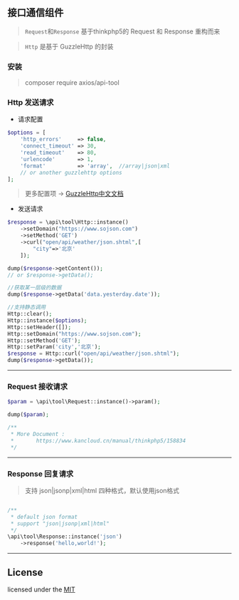 ## 接口通信组件

> `Request`和`Response` 基于thinkphp5的 Request 和 Response 重构而来

> `Http` 是基于 GuzzleHttp 的封装

### 安装

> composer require axios/api-tool


### Http 发送请求

* 请求配置

``` php
$options = [
    'http_errors'     => false,
    'connect_timeout' => 30,
    'read_timeout'    => 80,
    'urlencode'       => 1,
    'format'          => 'array',  //array|json|xml
    // or another guzzlehttp options
];
```

> 更多配置项 -> [GuzzleHttp中文文档](http://guzzle-cn.readthedocs.io/zh_CN/latest/request-options.html)

* 发送请求

```php
$response = \api\tool\Http::instance()
    ->setDomain("https://www.sojson.com")
    ->setMethod('GET')
    ->curl("open/api/weather/json.shtml",[
        "city"=>'北京'
    ]);

dump($response->getContent());
// or $response->getData();

//获取某一层级的数据
dump($response->getData('data.yesterday.date'));

//支持静态调用
Http::clear();
Http::instance($options);
Http::setHeader([]);
Http::setDomain("https://www.sojson.com");
Http::setMethod('GET');
Http::setParam('city','北京');
$response = Http::curl("open/api/weather/json.shtml");
dump($response->getData());
```

---

### Request 接收请求

```php
$param = \api\tool\Request::instance()->param();

dump($param);

/**
 * More Document :
 *       https://www.kancloud.cn/manual/thinkphp5/158834
 */
```

---

### Response 回复请求
> 支持 json|jsonp|xml|html 四种格式，默认使用json格式

```php

/**
 * default json format
 * support "json|jsonp|xml|html"
 */
\api\tool\Response::instance('json')
    ->response('hello,world!');

```

---

## License
licensed under the [MIT](https://rem.mit-license.org/)